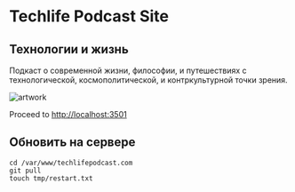 # Techlife Podcast Site
## Технологии и жизнь

Подкаст о современной жизни, философии, и путешествиях с технологической, космополитической, и контркультурной точки зрения.

![artwork](https://www.techlifepodcast.com/images/og-techlife-artwork-1200.jpg)

Proceed to [http://localhost:3501](http://localhost:3501)

## Обновить на сервере

```
cd /var/www/techlifepodcast.com
git pull 
touch tmp/restart.txt
```
